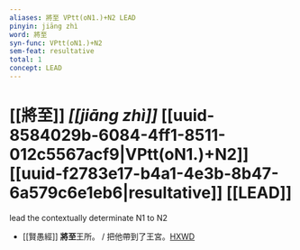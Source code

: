 ```yaml
---
aliases: 將至 VPtt(oN1.)+N2 LEAD
pinyin: jiāng zhì
word: 將至
syn-func: VPtt(oN1.)+N2
sem-feat: resultative
total: 1
concept: LEAD 
---
```

# [[將至]] *[[jiāng zhì]]*  [[uuid-8584029b-6084-4ff1-8511-012c5567acf9|VPtt(oN1.)+N2]] [[uuid-f2783e17-b4a1-4e3b-8b47-6a579c6e1eb6|resultative]] [[LEAD]]
lead the contextually determinate N1 to N2
 - [[賢愚經]] **將至**王所。 / 把他帶到了王宮。[HXWD](https://hxwd.org/textview.html?location=KR6b0059_T_002-0357b.31)